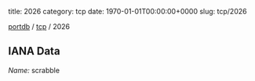 title: 2026
category: tcp
date: 1970-01-01T00:00:00+0000
slug: tcp/2026

[portdb](/) / [tcp](/category/tcp.html) / 2026


## IANA Data

_Name:_ scrabble

